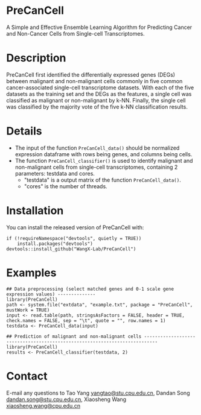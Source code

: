 # PreCanCell
A Simple and Effective Ensemble Learning Algorithm for Predicting Cancer and Non-Cancer Cells from Single-cell Transcriptomes.

# Description
PreCanCell first identified the differentially expressed genes (DEGs) between malignant and non-malignant cells commonly in five common cancer-associated single-cell transcriptome datasets. With each of the five datasets as the training set and the DEGs as the features, a single cell was classified as malignant or non-malignant by k-NN. Finally, the single cell was classified by the majority vote of the five k-NN classification results.

# Details
+ The input of the function `PreCanCell_data()` should be normalized expression dataframe with rows being genes, and columns being cells.
+ The function `PreCanCell_classifier()` is used to identify malignant and non-malignant cells from single-cell transcriptomes, containing 2 parameters: testdata and cores.
  + "testdata" is a output matrix of the function `PreCanCell_data()`.
  + "cores" is the number of threads.

# Installation
You can install the released version of PreCanCell with:
```
if (!requireNamespace("devtools", quietly = TRUE))
    install.packages("devtools")
devtools::install_github("WangX-Lab/PreCanCell")
```

# Examples
```
## Data preprocessing (select matched genes and 0-1 scale gene expression values) --------------
library(PreCanCell)
path <- system.file("extdata", "example.txt", package = "PreCanCell", mustWork = TRUE)
input <- read.table(path, stringsAsFactors = FALSE, header = TRUE, check.names = FALSE, sep = "\t", quote = "", row.names = 1)
testdata <- PreCanCell_data(input)
```

```
## Prediction of malignant and non-malignant cells ---------------------------------------------------------------------------
library(PreCanCell)
results <- PreCanCell_classifier(testdata, 2)
```

# Contact
E-mail any questions to Tao Yang yangtao@stu.cpu.edu.cn, Dandan Song dandan.song@stu.cpu.edu.cn, Xiaosheng Wang xiaosheng.wang@cpu.edu.cn
